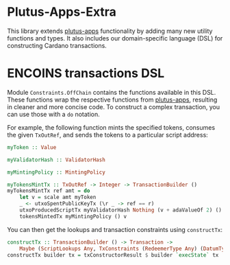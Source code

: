 # Plutus-Apps-Extra

This library extends [plutus-apps](https://github.com/input-output-hk/plutus-apps) functionality by adding many new utility functions and types. It also includes our domain-specific language (DSL) for constructing Cardano transactions.

# ENCOINS transactions DSL

Module `Constraints.OffChain` contains the functions available in this DSL. These functions wrap the respective functions from [plutus-apps](https://github.com/input-output-hk/plutus-apps), resulting in cleaner and more concise code. To construct a complex transaction, you can use those with a `do` notation.

For example, the following function mints the specified tokens, consumes the given `TxOutRef`, and sends the tokens to a particular script address:
```haskell
myToken :: Value

myValidatorHash :: ValidatorHash

myMintingPolicy :: MintingPolicy

myTokensMintTx :: TxOutRef -> Integer -> TransactionBuilder ()
myTokensMintTx ref amt = do
    let v = scale amt myToken
    _ <- utxoSpentPublicKeyTx (\r _ -> ref == r)
    utxoProducedScriptTx myValidatorHash Nothing (v + adaValueOf 2) ()
    tokensMintedTx myMintingPolicy () v
```

You can then get the lookups and transaction constraints using `constructTx`:
```haskell
constructTx :: TransactionBuilder () -> Transaction ->
    Maybe (ScriptLookups Any, TxConstraints (RedeemerType Any) (DatumType Any))
constructTx builder tx = txConstructorResult $ builder `execState` tx
```